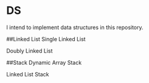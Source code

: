 # DS

I intend to implement data structures in this repository.

##Linked List
Single Linked List

Doubly Linked List

##Stack
Dynamic Array Stack

Linked List Stack
